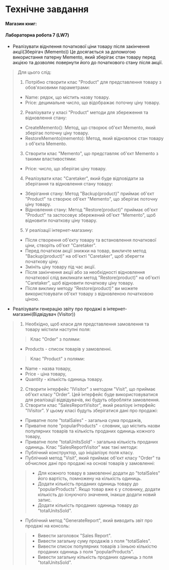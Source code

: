 # Технічне завдання
#### **Магазин книг:**
#### **Лабораторна робота 7 (LW7)**
-	Реалізувати віднлення початкової ціни товару після закінчення акції(Зберігач (Memento))
Це досягається за допомогою використання патерну Memento, який зберігає стан товару перед акцією та дозволяє повернути його до початкового стану після акції.
>Для цього слід:
> 1. Потрібно створити клас "Product" для представлення товару з обов'язковими параметрами:
> - Name: рядок, що містить назву товару.
> - Price: децимальне число, що відображає поточну ціну товару.
> 2. Реалізувати у класі "Product" методи для збереження та відновлення стану:
> - CreateMemento(): Метод, що створює об'єкт Memento, який зберігає поточну ціну товару.
> - RestoreMemento(memento): Метод, який відновлює стан товару з об'єкта Memento.
> 3. Створити клас "Memento", що представляє об'єкт Memento з такими властивостями:
> - Price: число, що зберігає ціну товару.
> 4. Реалізувати клас "Caretaker", який буде відповідати за зберігання та відновлення стану товару:
> - Зберігання стану: Метод "Backup(product)" приймає об'єкт "Product" та створює об'єкт "Memento", що зберігає поточну ціну товару.
> - Відновлення стану: Метод "Restore(product)" приймає об'єкт "Product" та застосовує збережений об'єкт "Memento", щоб відновити початкову ціну товару.
> 5. У реалізації інтернет-магазину:
> - Після створення об'єкту товару та встановлення початкової ціни, створіть об'єкт "Caretaker".
> - Перед початком акції знижки на товар, викличте метод "Backup(product)" на об'єкті "Caretaker", щоб зберегти початкову ціну.
> - Змініть ціну товару під час акції.
> - Після закінчення акції або за необхідності відновлення початкової слід викликати метод "Restore(product)" на об'єкті "Caretaker", щоб відновити початкову ціну товару.
> - Після виклику методу "Restore(product)" ви можете використовувати об'єкт товару з відновленою початковою ціною.

-	Реалізувати генерацію звіту про продажі в інтернет-магазині(Відвідувач (Visitor))
>	1. Необхідно, щоб класи для представлення замовлення та товару містили наступні поля:
>> Клас "Order" з полями:
> - Products - список товарів у замовленні.
>> Клас "Product" з полями:
> - Name - назва товару,
> - Price - ціна товару,
> - Quantity - кількість одиниць товару.
> 2. Створити інтерфейс "IVisitor" з методом "Visit", що приймає об'єкт класу "Order". Цей інтерфейс буде використовуватися для реалізації відвідувачів, які будуть обробляти замовлення.
> 3. Створити клас "SalesReportVisitor", який реалізує інтерфейс "IVisitor". У цьому класі будуть зберігатися дані про продажі:
> - Приватне поле "totalSales" - загальна сума продажів,
> - Приватне поле "popularProducts" - словник, що містить назви популярних товарів та кількість проданих одиниць кожного товару,
> - Приватне поле "totalUnitsSold" - загальна кількість проданих одиниць.
> Клас "SalesReportVisitor" має такі методи:
> - Публічний конструктор, що ініціалізує поля класу.
> - Публічний метод "Visit", який приймає об'єкт класу "Order" та обчислює дані про продажі на основі товарів у замовленні:
>> - Для кожного товару в замовленні додати до "totalSales" його вартість, помножену на кількість одиниць.
>> - Додати кількість проданих одиниць товару до "popularProducts". Якщо товар вже є у словнику, додати кількість до існуючого значення, інакше додати новий запис.
>> - Додати кількість проданих одиниць товару до "totalUnitsSold".
> - Публічний метод "GenerateReport", який виводить звіт про продажі на консоль:
>> - Вивести заголовок "Sales Report".
>> - Вивести загальну суму продажів з поля "totalSales".
>> - Вивести список популярних товарів з їхньою кількістю проданих одиниць з поля "popularProducts".
>> - Вивести загальну кількість проданих одиниць з поля "totalUnitsSold".
